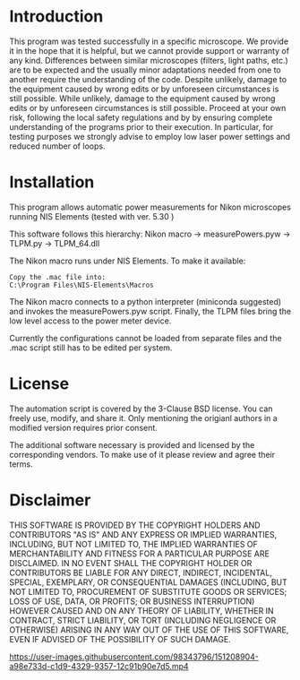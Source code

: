 # Introduction
This program was tested successfully in a specific microscope. We provide it in the hope that it 
is helpful, but we cannot provide support or warranty of any kind. Differences between similar 
microscopes (filters, light paths, etc.) are to be expected and the usually minor adaptations 
needed from one to another require the understanding of the code. Despite unlikely, damage to 
the equipment caused by wrong edits or by unforeseen circumstances is still possible. While 
unlikely, damage to the equipment caused by wrong edits or by unforeseen circumstances is still 
possible. Proceed at your own risk, following the local safety regulations and  by by ensuring 
complete understanding of the programs prior to their execution. In particular, for testing 
purposes we strongly advise to employ low laser power settings and reduced number of loops.

# Installation
This program allows automatic power measurements for Nikon microscopes running NIS Elements (tested with ver. 5.30 )

This software follows this hierarchy: Nikon macro -> measurePowers.pyw -> TLPM.py -> TLPM_64.dll

The Nikon macro runs under NIS Elements. To make it available:

	Copy the .mac file into:
	C:\Program Files\NIS-Elements\Macros	

The Nikon macro connects to a python interpreter (miniconda suggested) and invokes the 
measurePowers.pyw script. Finally, the TLPM files bring the low level access to the 
power meter device.

Currently the configurations cannot be loaded from separate files and the .mac script still 
has to be edited per system. 

# License
The automation script is covered by the 3-Clause BSD license. You can freely use, modify, 
and share it. Only mentioning the origianl authors in a modified version requires prior 
consent.

The additional software necessary is provided and licensed by the corresponding vendors.
To make use of it please review and agree their terms.

# Disclaimer
THIS SOFTWARE IS PROVIDED BY THE COPYRIGHT HOLDERS AND CONTRIBUTORS "AS IS" AND 
ANY EXPRESS OR IMPLIED WARRANTIES, INCLUDING, BUT NOT LIMITED TO, THE IMPLIED 
WARRANTIES OF MERCHANTABILITY AND FITNESS FOR A PARTICULAR PURPOSE ARE DISCLAIMED. 
IN NO EVENT SHALL THE COPYRIGHT HOLDER OR CONTRIBUTORS BE LIABLE FOR ANY DIRECT, 
INDIRECT, INCIDENTAL, SPECIAL, EXEMPLARY, OR CONSEQUENTIAL DAMAGES (INCLUDING, BUT 
NOT LIMITED TO, PROCUREMENT OF SUBSTITUTE GOODS OR SERVICES; LOSS OF USE, DATA, OR 
PROFITS; OR BUSINESS INTERRUPTION) HOWEVER CAUSED AND ON ANY THEORY OF LIABILITY, 
WHETHER IN CONTRACT, STRICT LIABILITY, OR TORT (INCLUDING NEGLIGENCE OR OTHERWISE) 
ARISING IN ANY WAY OUT OF THE USE OF THIS SOFTWARE, EVEN IF ADVISED OF THE POSSIBILITY 
OF SUCH DAMAGE.


https://user-images.githubusercontent.com/98343796/151208904-a98e733d-c1d9-4329-9357-12c91b90e7d5.mp4


